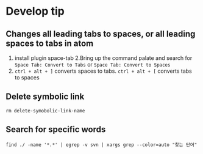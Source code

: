 # Develop tip

## Changes all leading tabs to spaces, or all leading spaces to tabs in atom
1. install plugin space-tab
2.Bring up the command palate and search for `Space Tab: Convert to Tabs` or `Space Tab: Convert to Spaces`
3. `ctrl + alt + ]` converts spaces to tabs. `ctrl + alt + [` converts tabs to spaces

## Delete symbolic link
~~~
rm delete-symobolic-link-name
~~~

## Search for specific words
~~~
find ./ -name '*.*' | egrep -v svn | xargs grep --color=auto "찾는 단어"
~~~

